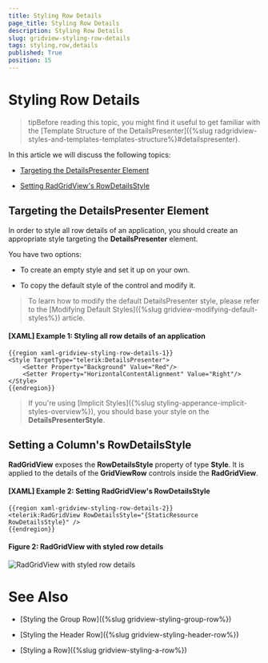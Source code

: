 ```yaml
---
title: Styling Row Details
page_title: Styling Row Details
description: Styling Row Details
slug: gridview-styling-row-details
tags: styling,row,details
published: True
position: 15
---
```


# Styling Row Details

>tipBefore reading this topic, you might find it useful to get familiar with the [Template Structure of the DetailsPresenter]({%slug radgridview-styles-and-templates-templates-structure%}#detailspresenter).

In this article we will discuss the following topics:

* [Targeting the DetailsPresenter Element](#targeting-the-detailspresenter-element)

* [Setting RadGridView's RowDetailsStyle](#setting-radgridviews-rowdetailsstyle)

## Targeting the DetailsPresenter Element

In order to style all row details of an application, you should create an appropriate style targeting the __DetailsPresenter__ element.

You have two options:

* To create an empty style and set it up on your own.

* To copy the default style of the control and modify it.

>To learn how to modify the default DetailsPresenter style, please refer to the [Modifying Default Styles]({%slug gridview-modifying-default-styles%}) article.

#### __[XAML] Example 1: Styling all row details of an application__

	{{region xaml-gridview-styling-row-details-1}}
	<Style TargetType="telerik:DetailsPresenter">
		<Setter Property="Background" Value="Red"/>
		<Setter Property="HorizontalContentAlignment" Value="Right"/>
	</Style>
	{{endregion}}

>If you're using [Implicit Styles]({%slug styling-apperance-implicit-styles-overview%}), you should base your style on the __DetailsPresenterStyle__.

## Setting a Column's RowDetailsStyle
__RadGridView__ exposes the __RowDetailsStyle__ property of type __Style__. It is applied to the details of the __GridViewRow__ controls inside the __RadGridView__.

#### __[XAML] Example 2: Setting RadGridView's RowDetailsStyle__

	{{region xaml-gridview-styling-row-details-2}}
	<telerik:RadGridView RowDetailsStyle="{StaticResource RowDetailsStyle}" />
	{{endregion}}

#### __Figure 2: RadGridView with styled row details__

![RadGridView with styled row details](images/RadGridView_Styles_and_Templates_Styling_GridViewRowDetails_03.png)

# See Also

 * [Styling the Group Row]({%slug gridview-styling-group-row%})

 * [Styling the Header Row]({%slug gridview-styling-header-row%})

 * [Styling a Row]({%slug gridview-styling-a-row%})

